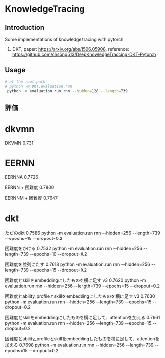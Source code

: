 # KnowledgeTracing

## Introduction

Some implementations of knowledge tracing with pytorch

1. DKT, paper: <https://arxiv.org/abs/1506.05908>, reference: <https://github.com/chsong513/DeepKnowledgeTraccing-DKT-Pytorch>

## Usage

```bash
# at the root path
# python -m DKT.evaluation.run
 python -m evaluation.run rnn --hidden=128 --length=739
```

## 評価
# dkvmn
DKVMN
0.731

# EERNN
EERNNA
0.7726

EERNN + 困難度
0.7800

EERNNM + 困難度
0.7647

# dkt
ただのdkt
0.7586 python -m evaluation.run rnn --hidden=256 --length=739 --epochs=15 --dropout=0.2

困難度をかける
0.7532 python -m evaluation.run rnn --hidden=256 --length=739 --epochs=10 --dropout=0.2

困難度を並列にたす
0.7618 python -m evaluation.run rnn --hidden=256 --length=739 --epochs=15 --dropout=0.2

困難度とskillをembeddingにしたものを横に足す v3
0.7620 python -m evaluation.run rnn --hidden=256 --length=739 --epochs=15 --dropout=0.2

困難度とability_profileとskillをembeddingにしたものを横に足す v3
0.7630 python -m evaluation.run rnn --hidden=256 --length=739 --epochs=15 --dropout=0.2

困難度とskillをembeddingにしたものを横に足して、attentionを加える
0.7661 python -m evaluation.run rnn --hidden=256 --length=739 --epochs=15 --dropout=0.2

困難度とability_profileとskillをembeddingしたものを横に足して、attentionを加える
0.7698 python -m evaluation.run rnn --hidden=256 --length=739 --epochs=15 --dropout=0.2
